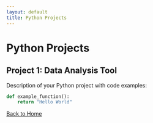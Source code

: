 ```yaml
---
layout: default
title: Python Projects
---
```


# Python Projects
## Project 1: Data Analysis Tool
Description of your Python project with code examples:

```python
def example_function():
    return "Hello World"
```

[Back to Home](/codes/mdpages/)